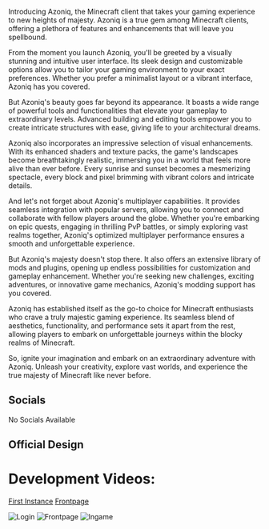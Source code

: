 Introducing Azoniq, the Minecraft client that takes your gaming experience to new heights of majesty. Azoniq is a true gem among Minecraft clients, offering a plethora of features and enhancements that will leave you spellbound.

From the moment you launch Azoniq, you'll be greeted by a visually stunning and intuitive user interface. Its sleek design and customizable options allow you to tailor your gaming environment to your exact preferences. Whether you prefer a minimalist layout or a vibrant interface, Azoniq has you covered.

But Azoniq's beauty goes far beyond its appearance. It boasts a wide range of powerful tools and functionalities that elevate your gameplay to extraordinary levels. Advanced building and editing tools empower you to create intricate structures with ease, giving life to your architectural dreams.

Azoniq also incorporates an impressive selection of visual enhancements. With its enhanced shaders and texture packs, the game's landscapes become breathtakingly realistic, immersing you in a world that feels more alive than ever before. Every sunrise and sunset becomes a mesmerizing spectacle, every block and pixel brimming with vibrant colors and intricate details.

And let's not forget about Azoniq's multiplayer capabilities. It provides seamless integration with popular servers, allowing you to connect and collaborate with fellow players around the globe. Whether you're embarking on epic quests, engaging in thrilling PvP battles, or simply exploring vast realms together, Azoniq's optimized multiplayer performance ensures a smooth and unforgettable experience.

But Azoniq's majesty doesn't stop there. It also offers an extensive library of mods and plugins, opening up endless possibilities for customization and gameplay enhancement. Whether you're seeking new challenges, exciting adventures, or innovative game mechanics, Azoniq's modding support has you covered.

Azoniq has established itself as the go-to choice for Minecraft enthusiasts who crave a truly majestic gaming experience. Its seamless blend of aesthetics, functionality, and performance sets it apart from the rest, allowing players to embark on unforgettable journeys within the blocky realms of Minecraft.

So, ignite your imagination and embark on an extraordinary adventure with Azoniq. Unleash your creativity, explore vast worlds, and experience the true majesty of Minecraft like never before.

## Socials

No Socials Available

## Official Design

# Development Videos: 
[First Instance](https://youtu.be/FDBtTKi5PEs)
[Frontpage](https://youtu.be/DJ0qKhePOJM)

![Login](https://i.ibb.co/5cXF7Vd/Screenshot-30.png)
![Frontpage](https://i.ibb.co/TT9T5p0/Azo-Client-v-Alpha-02-06-2021-22-15-50.png)
![Ingame](https://i.ibb.co/y8qfSq5/Screenshot-12.png)
